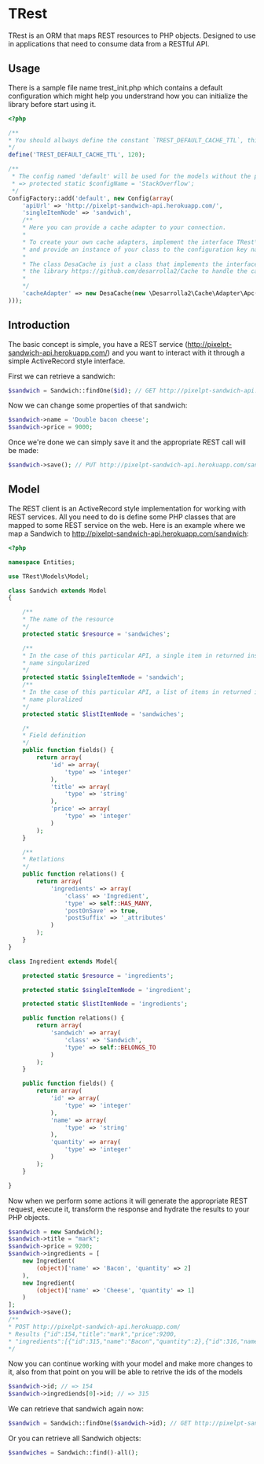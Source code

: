 # TRest

TRest is an ORM that maps REST resources to PHP objects. Designed to use in applications that need to consume data from a RESTful API.

## Usage

There is a sample file name trest_init.php which contains a default configuration which might help you understrand how you can initialize the library before start using it.


```php
<?php

/**
* You should allways define the constant `TREST_DEFAULT_CACHE_TTL`, this constant the default time that items will be     * cached in seconds, if you don't wanna catch your request define it and provide a value of 0/
*/
define('TREST_DEFAULT_CACHE_TTL', 120);

/**
 * The config named 'default' will be used for the models without the property
 * => protected static $configName = 'StackOverflow';
 */
ConfigFactory::add('default', new Config(array(
    'apiUrl' => 'http://pixelpt-sandwich-api.herokuapp.com/',
    'singleItemNode' => 'sandwich',
    /**
    * Here you can provide a cache adapter to your connection.
    *
    * To create your own cache adapters, implement the interface TRest\Cache\CacheAdapterInterface
    * and provide an instance of your class to the configuration key named cacheAdapter of your connection.
    *
    * The class DesaCache is just a class that implements the interface TRest\Cache\CacheAdapterInterface and uses
    * the library https://github.com/desarrolla2/Cache to handle the caching functionallity.
    *
    */
    'cacheAdapter' => new DesaCache(new \Desarrolla2\Cache\Adapter\Apc())
)));
```

## Introduction

The basic concept is simple, you have a REST service (http://pixelpt-sandwich-api.herokuapp.com/)
and you want to interact with it through a simple ActiveRecord style interface.

First we can retrieve a sandwich:

```php
$sandwich = Sandwich::findOne($id); // GET http://pixelpt-sandwich-api.herokuapp.com/sandwich/$id
```

Now we can change some properties of that sandwich:

```php
$sandwich->name = 'Double bacon cheese';
$sandwich->price = 9000;
```

Once we're done we can simply save it and the appropriate REST call will be made:

```php
$sandwich->save(); // PUT http://pixelpt-sandwich-api.herokuapp.com/sandwich/$id (title=Double bacon cheese, price=9000)
```

## Model

The REST client is an ActiveRecord style implementation for working with REST
services. All you need to do is define some PHP classes that are mapped to some
REST service on the web. Here is an example where we map a Sandwich to
http://pixelpt-sandwich-api.herokuapp.com/sandwich:

```php
<?php

namespace Entities;

use TRest\Models\Model;

class Sandwich extends Model
{

    /**
    * The name of the resource
    */
    protected static $resource = 'sandwiches';

    /**
    * In the case of this particular API, a single item in returned inside a node named with the resource
    * name singularized
    */
    protected static $singleItemNode = 'sandwich';
    /**
    * In the case of this particular API, a list of items in returned inside a node named with the resource
    * name pluralized
    */
    protected static $listItemNode = 'sandwiches';

    /*
    * Field definition
    */
    public function fields() {
        return array(
            'id' => array(
                'type' => 'integer'
            ),
            'title' => array(
                'type' => 'string'
            ),
            'price' => array(
                'type' => 'integer'
            )
        );
    }

    /**
    * Retlations
    */
    public function relations() {
        return array(
            'ingredients' => array(
                'class' => 'Ingredient',
                'type' => self::HAS_MANY,
                'postOnSave' => true,
                'postSuffix' => '_attributes'
            )
        );
    }
}

class Ingredient extends Model{

    protected static $resource = 'ingredients';

    protected static $singleItemNode = 'ingredient';

    protected static $listItemNode = 'ingredients';

    public function relations() {
        return array(
            'sandwich' => array(
                'class' => 'Sandwich',
                'type' => self::BELONGS_TO
            )
        );
    }

    public function fields() {
        return array(
            'id' => array(
                'type' => 'integer'
            ),
            'name' => array(
                'type' => 'string'
            ),
            'quantity' => array(
                'type' => 'integer'
            )
        );
    }

}
```

Now when we perform some actions it will generate the appropriate REST request,
execute it, transform the response and hydrate the results to your PHP objects.

```php
$sandwich = new Sandwich();
$sandwich->title = "mark";
$sandwich->price = 9200;
$sandwich->ingredients = [
    new Ingredient(
        (object)['name' => 'Bacon', 'quantity' => 2]
    ),
    new Ingredient(
        (object)['name' => 'Cheese', 'quantity' => 1]
    )
];
$sandwich->save();
/**
* POST http://pixelpt-sandwich-api.herokuapp.com/
* Results {"id":154,"title":"mark","price":9200,
* "ingredients":[{"id":315,"name":"Bacon","quantity":2},{"id":316,"name":"Cheese","quantity":1}]}
*/
```

Now you can continue working with your model and make more changes to it, also from that point on you will be able to retrive the ids of the models

```php
$sandwich->id; // => 154
$sandwich->ingrediends[0]->id; // => 315
```

We can retrieve that sandwich again now:

```php
$sandwich = Sandwich::findOne($sandwich->id); // GET http://pixelpt-sandwich-api.herokuapp.com/154
```

Or you can retrieve all Sandwich objects:

```php
$sandwiches = Sandwich::find()-all();
```


